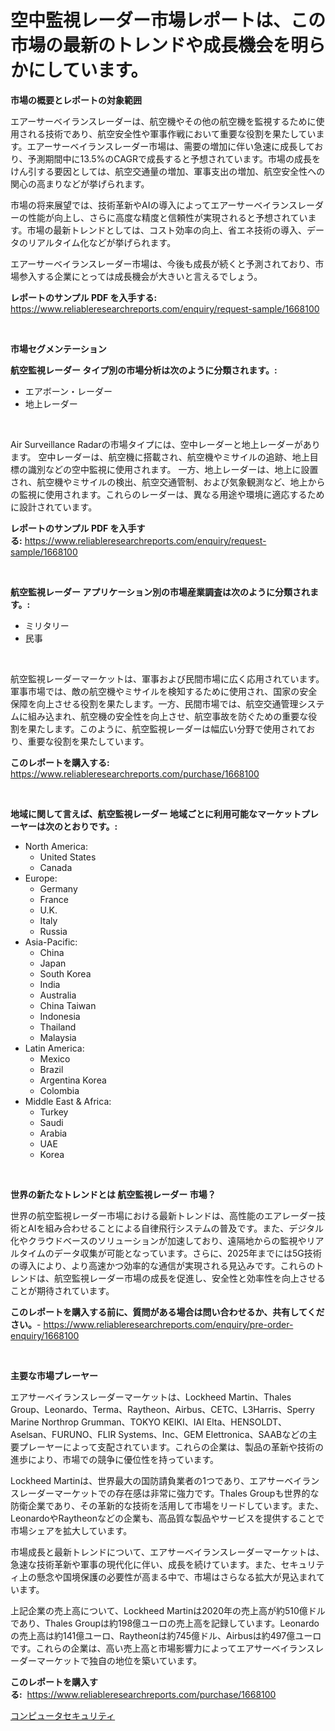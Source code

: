 <p><h1>空中監視レーダー市場レポートは、この市場の最新のトレンドや成長機会を明らかにしています。</h1></p><p><strong>市場の概要とレポートの対象範囲</strong></p>
<p><p>エアーサーベイランスレーダーは、航空機やその他の航空機を監視するために使用される技術であり、航空安全性や軍事作戦において重要な役割を果たしています。エアーサーベイランスレーダー市場は、需要の増加に伴い急速に成長しており、予測期間中に13.5%のCAGRで成長すると予想されています。市場の成長をけん引する要因としては、航空交通量の増加、軍事支出の増加、航空安全性への関心の高まりなどが挙げられます。</p><p>市場の将来展望では、技術革新やAIの導入によってエアーサーベイランスレーダーの性能が向上し、さらに高度な精度と信頼性が実現されると予想されています。市場の最新トレンドとしては、コスト効率の向上、省エネ技術の導入、データのリアルタイム化などが挙げられます。</p><p>エアーサーベイランスレーダー市場は、今後も成長が続くと予測されており、市場参入する企業にとっては成長機会が大きいと言えるでしょう。</p></p>
<p><strong>レポートのサンプル PDF を入手する:</strong> <a href="https://www.reliableresearchreports.com/enquiry/request-sample/1668100">https://www.reliableresearchreports.com/enquiry/request-sample/1668100</a></p>
<p>&nbsp;</p>
<p><strong>市場セグメンテーション</strong></p>
<p><strong>航空監視レーダー タイプ別の市場分析は次のように分類されます。:</strong></p>
<p><ul><li>エアボーン・レーダー</li><li>地上レーダー</li></ul></p>
<p>&nbsp;</p>
<p><p>Air Surveillance Radarの市場タイプには、空中レーダーと地上レーダーがあります。 空中レーダーは、航空機に搭載され、航空機やミサイルの追跡、地上目標の識別などの空中監視に使用されます。 一方、地上レーダーは、地上に設置され、航空機やミサイルの検出、航空交通管制、および気象観測など、地上からの監視に使用されます。これらのレーダーは、異なる用途や環境に適応するために設計されています。</p></p>
<p><strong>レポートのサンプル PDF を入手する:</strong>&nbsp;<a href="https://www.reliableresearchreports.com/enquiry/request-sample/1668100">https://www.reliableresearchreports.com/enquiry/request-sample/1668100</a></p>
<p>&nbsp;</p>
<p><strong> 航空監視レーダー アプリケーション別の市場産業調査は次のように分類されます。:</strong></p>
<p><ul><li>ミリタリー</li><li>民事</li></ul></p>
<p>&nbsp;</p>
<p><p>航空監視レーダーマーケットは、軍事および民間市場に広く応用されています。軍事市場では、敵の航空機やミサイルを検知するために使用され、国家の安全保障を向上させる役割を果たします。一方、民間市場では、航空交通管理システムに組み込まれ、航空機の安全性を向上させ、航空事故を防ぐための重要な役割を果たします。このように、航空監視レーダーは幅広い分野で使用されており、重要な役割を果たしています。</p></p>
<p><strong>このレポートを購入する:</strong>&nbsp; <a href="https://www.reliableresearchreports.com/purchase/1668100">https://www.reliableresearchreports.com/purchase/1668100</a></p>
<p>&nbsp;</p>
<p><strong>地域に関して言えば、航空監視レーダー 地域ごとに利用可能なマーケットプレーヤーは次のとおりです。:</strong></p>
<p><ul>
    <li>
        North America:
        <ul>
            <li>United States</li>
            <li>Canada</li>
        </ul>
    </li>
    <li>
        Europe:
        <ul>
            <li>Germany</li>
            <li>France</li>
            <li>U.K.</li>
            <li>Italy</li>
            <li>Russia</li>
        </ul>
    </li>
    <li>
        Asia-Pacific:
        <ul>
            <li>China</li>
            <li>Japan</li>
            <li>South Korea</li>
            <li>India</li>
            <li>Australia</li>
            <li>China Taiwan</li>
            <li>Indonesia</li>
            <li>Thailand</li>
            <li>Malaysia</li>
        </ul>
    </li>
    <li>
        Latin America:
        <ul>
            <li>Mexico</li>
            <li>Brazil</li>
            <li>Argentina Korea</li>
            <li>Colombia</li>
        </ul>
    </li>
    <li>
        Middle East & Africa:
        <ul>
            <li>Turkey</li>
            <li>Saudi</li>
            <li>Arabia</li>
            <li>UAE</li>
            <li>Korea</li>
        </ul>
    </li>
    </ul></p>
<p>&nbsp;</p>
<p><strong>世界の新たなトレンドとは 航空監視レーダー 市場？</strong></p>
<p><p>世界の航空監視レーダー市場における最新トレンドは、高性能のエアレーダー技術とAIを組み合わせることによる自律飛行システムの普及です。また、デジタル化やクラウドベースのソリューションが加速しており、遠隔地からの監視やリアルタイムのデータ収集が可能となっています。さらに、2025年までには5G技術の導入により、より高速かつ効率的な通信が実現される見込みです。これらのトレンドは、航空監視レーダー市場の成長を促進し、安全性と効率性を向上させることが期待されています。</p></p>
<p><strong>このレポートを購入する前に、質問がある場合は問い合わせるか、共有してください。</strong>- <a href="https://www.reliableresearchreports.com/enquiry/pre-order-enquiry/1668100">https://www.reliableresearchreports.com/enquiry/pre-order-enquiry/1668100</a></p>
<p>&nbsp;</p>
<p><strong>主要な市場プレーヤー</strong></p>
<p><p>エアサーベイランスレーダーマーケットは、Lockheed Martin、Thales Group、Leonardo、Terma、Raytheon、Airbus、CETC、L3Harris、Sperry Marine Northrop Grumman、TOKYO KEIKI、IAI Elta、HENSOLDT、Aselsan、FURUNO、FLIR Systems、Inc、GEM Elettronica、SAABなどの主要プレーヤーによって支配されています。これらの企業は、製品の革新や技術の進歩により、市場での競争に優位性を持っています。</p><p>Lockheed Martinは、世界最大の国防請負業者の1つであり、エアサーベイランスレーダーマーケットでの存在感は非常に強力です。Thales Groupも世界的な防衛企業であり、その革新的な技術を活用して市場をリードしています。また、LeonardoやRaytheonなどの企業も、高品質な製品やサービスを提供することで市場シェアを拡大しています。</p><p>市場成長と最新トレンドについて、エアサーベイランスレーダーマーケットは、急速な技術革新や軍事の現代化に伴い、成長を続けています。また、セキュリティ上の懸念や国境保護の必要性が高まる中で、市場はさらなる拡大が見込まれています。</p><p>上記企業の売上高について、Lockheed Martinは2020年の売上高が約510億ドルであり、Thales Groupは約198億ユーロの売上高を記録しています。Leonardoの売上高は約141億ユーロ、Raytheonは約745億ドル、Airbusは約497億ユーロです。これらの企業は、高い売上高と市場影響力によってエアサーベイランスレーダーマーケットで独自の地位を築いています。</p></p>
<p><strong>このレポートを購入する:</strong>&nbsp;&nbsp;<a href="https://www.reliableresearchreports.com/purchase/1668100">https://www.reliableresearchreports.com/purchase/1668100</a></p>
<p><p><a href="https://github.com/zoetazuur/Market-Research-Report-List-1/blob/main/903406015244.md">コンピュータセキュリティ</a></p></p>